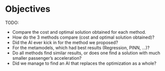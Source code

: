 # Objectives
TODO:

- Compare the cost and optimal solution obtained for each method.
- How do the 3 methods compare (cost and optimal solution obtained)?
- Did the AI ever kick in for the method we proposed?
- For the metamodels, which had best results (Regression, PINN, …)?
- Do all methods find similar results, or does one find a solution
with much smaller passenger’s acceleration?
- Did we manage to find an AI that replaces the optimization as a whole?
